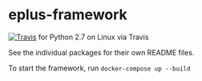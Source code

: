 eplus-framework
===============
[![Travis](https://img.shields.io/travis/jamiebull1/eplus-framework/master.svg)](https://travis-ci.org/jamiebull1/eplus-framework)
 for Python 2.7 on Linux via Travis

See the individual packages for their own README files.

To start the framework, run `docker-compose up --build`
